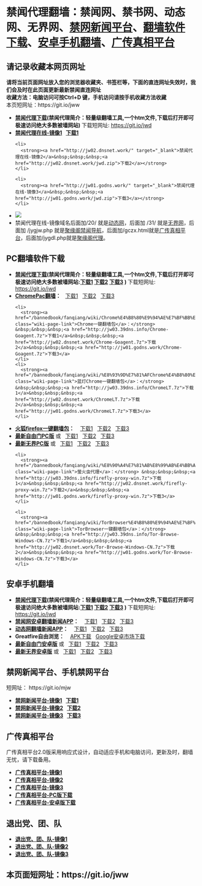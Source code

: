 <h1>禁闻代理翻墙：禁闻网、禁书网、动态网、无界网、<a href="#mobilejinwang">禁网新闻平台</a>、<a href="#fanqiangsoft">翻墙软件下载</a>、<a href="#androidfq">安卓手机翻墙</a>、<a href="#gczxpt">广传真相平台</a></h1> 
<h2>请记录收藏本网页网址</h2>
<strong>请将当前页面网址放入您的浏览器收藏夹、书签栏等，下面的直连网址失效时，我们会及时在此页面更新最新禁闻直连网址 
<br>收藏方法：电脑访问可按Ctrl+D 键，手机访问请按手机收藏方法收藏</strong>
<br>本页短网址：https://git.io/jww


<div class="boxed-group-inner wiki-auxiliary-content wiki-auxiliary-content-no-bg">

  <ul class="wiki-pages" data-filterable-for="wiki-pages-filter" data-filterable-type="substring">
<li>
      <strong><a href="https://github.com/kgfw/fg/raw/master/jw/jwd.zip">禁闻代理下载</a>(禁闻代理简介：轻量级翻墙工具,一个htm文件,下载后打开即可极速访问绝大多数被墙网站) </strong>下载短网址:  <a href="https://git.io/jwd">https://git.io/jwd</a>
    </li>
 <li>
      <strong><a href="http://jw03.39dns.info/" target="_blank">禁闻代理在线-镜像1</a>&nbsp;&nbsp;&nbsp;<a href="http://jw03.39dns.info/jwd.zip">下载1</a></strong>
    </li>

    <li>
      <strong><a href="http://jw02.dnsnet.work/" target="_blank">禁闻代理在线-镜像2</a>&nbsp;&nbsp;&nbsp;<a href="http://jw02.dnsnet.work/jwd.zip">下载2</a></strong>
    </li>

    <li>
      <strong><a href="http://jw01.godns.work/" target="_blank">禁闻代理在线-镜像3</a>&nbsp;&nbsp;&nbsp;<a href="http://jw01.godns.work/jwd.zip">下载3</a></strong>
    </li>

 <li>
 <img src="https://raw.githubusercontent.com/kgfw/fg/master/jw/qr.jpg" />
    </li>
 <li>
     禁闻代理在线-镜像域名后面加/20/ 就是<a href="http://jw01.godns.work/20/" target="_blank">动态网</a>，后面加 /31/ 就是<a href="http://jw01.godns.work/31/" target="_blank">无界网</a>，后面加 /jygjw.php 就是<a href="http://jw01.godns.work/jygjw.php" target="_blank">聚缘阁禁闻导航</a>，后面加/gczx.html就是<a href="http://jw01.godns.work/gczx.html" target="_blank">广传真相平台</a>，后面加/jygdl.php就是<a href="http://jw01.godns.work/jygdl.php" target="_blank">聚缘阁代理</a>。
    </li>
 

  </ul>

</div>

<a name="fanqiangsoft"></a><h2>PC翻墙软件下载</h2>
<div class="boxed-group-inner wiki-auxiliary-content wiki-auxiliary-content-no-bg">
  <ul class="wiki-pages" data-filterable-for="wiki-pages-filter" data-filterable-type="substring">

<li>
      <strong><a href="https://github.com/kgfw/fg/raw/master/jw/jwd.zip">禁闻代理下载</a>(禁闻代理简介：轻量级翻墙工具,一个htm文件,下载后打开即可极速访问绝大多数被墙网站:<a href="http://jw03.39dns.info/jwd.zip">下载1</a> <a href="http://jw02.dnsnet.work/jwd.zip">下载2</a> <a href="http://jw01.godns.work/jwd.zip">下载3</a>   ) </strong>下载短网址:  <a href="https://git.io/jwd">https://git.io/jwd</a>
    </li>

 <li>
      <strong><a href="/bannedbook/fanqiang/wiki/ChromePac%E7%BF%BB%E5%A2%99" class="wiki-page-link">ChromePac翻墙</a>：</strong>&nbsp;&nbsp;&nbsp;<a href="http://jw03.39dns.info/ChromePac.7z">下载1</a>&nbsp;&nbsp;&nbsp;<a href="http://jw02.dnsnet.work/ChromePac.7z">下载2</a>&nbsp;&nbsp;&nbsp;<a href="http://jw01.godns.work/ChromePac.7z">下载3</a>
    </li> 


 
    <li>
      <strong><a href="/bannedbook/fanqiang/wiki/Chrome%E4%B8%80%E9%94%AE%E7%BF%BB%E5%A2%99%E5%8C%85" class="wiki-page-link">Chrome一键翻墙包</a>：</strong> &nbsp;&nbsp;&nbsp;<a href="http://jw03.39dns.info/Chrome-Goagent.7z">下载1</a>&nbsp;&nbsp;&nbsp;<a href="http://jw02.dnsnet.work/Chrome-Goagent.7z">下载2</a>&nbsp;&nbsp;&nbsp;<a href="http://jw01.godns.work/Chrome-Goagent.7z">下载3</a>
    </li>
    <li>
      <strong><a href="/bannedbook/fanqiang/wiki/%E8%93%9D%E7%81%AFChrome%E4%B8%80%E9%94%AE%E7%BF%BB%E5%A2%99%E5%8C%85" class="wiki-page-link">蓝灯Chrome一键翻墙包</a>：</strong> &nbsp;&nbsp;&nbsp;<a href="http://jw03.39dns.info/ChromeLT.7z">下载1</a>&nbsp;&nbsp;&nbsp;<a href="http://jw02.dnsnet.work/ChromeLT.7z">下载2</a>&nbsp;&nbsp;&nbsp;<a href="http://jw01.godns.work/ChromeLT.7z">下载3</a>
    </li>
<li>
      <strong><a href="/bannedbook/fanqiang/wiki/%E7%81%AB%E7%8B%90firefox%E4%B8%80%E9%94%AE%E7%BF%BB%E5%A2%99%E5%8C%85" class="wiki-page-link">火狐firefox一键翻墙包</a>：</strong> &nbsp;&nbsp;&nbsp;<a href="http://jw03.39dns.info/Firefox-Goagent.7z">下载1</a>&nbsp;&nbsp;&nbsp;<a href="http://jw02.dnsnet.work/Firefox-Goagent.7z">下载2</a>&nbsp;&nbsp;&nbsp;<a href="http://jw01.godns.work/Firefox-Goagent.7z">下载3</a>
    </li>    
 <li>
      <strong><a href="https://git.io/fgp" target="_blank">最新自由门PC版</a></strong> 或&nbsp;&nbsp;&nbsp;<a href="http://jw03.39dns.info/fg.zip">下载1</a>&nbsp;&nbsp;&nbsp;<a href="http://jw02.dnsnet.work/fg.zip">下载2</a>&nbsp;&nbsp;&nbsp;<a href="http://jw01.godns.work/fg.zip">下载3</a>
    </li> 


 <li>
      <strong><a href="https://git.io/HNvvvQ" target="_blank">最新无界PC版</a></strong> 或&nbsp;&nbsp;&nbsp;<a href="http://jw03.39dns.info/u.zip">下载1</a>&nbsp;&nbsp;&nbsp;<a href="http://jw02.dnsnet.work/u.zip">下载2</a>&nbsp;&nbsp;&nbsp;<a href="http://jw01.godns.work/u.zip">下载3</a>
    </li> 

    <li>
      <strong><a href="/bannedbook/fanqiang/wiki/%E8%90%A4%E7%81%AB%E8%99%AB%E4%BB%A3%E7%90%86" class="wiki-page-link">萤火虫代理</a>：</strong> &nbsp;&nbsp;&nbsp;<a href="http://jw03.39dns.info/firefly-proxy-win.7z">下载1</a>&nbsp;&nbsp;&nbsp;<a href="http://jw02.dnsnet.work/firefly-proxy-win.7z">下载2</a>&nbsp;&nbsp;&nbsp;<a href="http://jw01.godns.work/firefly-proxy-win.7z">下载3</a>
    </li>

    <li>
      <strong><a href="/bannedbook/fanqiang/wiki/TorBrowser%E4%B8%80%E9%94%AE%E7%BF%BB%E5%A2%99%E5%8C%85" class="wiki-page-link">TorBrowser一键翻墙包</a>：</strong> &nbsp;&nbsp;&nbsp;<a href="http://jw03.39dns.info/Tor-Browse-Windows-CN.7z">下载1</a>&nbsp;&nbsp;&nbsp;<a href="http://jw02.dnsnet.work/Tor-Browse-Windows-CN.7z">下载2</a>&nbsp;&nbsp;&nbsp;<a href="http://jw01.godns.work/Tor-Browse-Windows-CN.7z">下载3</a>
    </li>

  </ul>
</div>

<a name="androidfq"></a><h2>安卓手机翻墙</h2>
<div class="boxed-group-inner wiki-auxiliary-content wiki-auxiliary-content-no-bg">
  <ul class="wiki-pages" data-filterable-for="wiki-pages-filter" data-filterable-type="substring">

<li>
      <strong><a href="https://github.com/kgfw/fg/raw/master/jw/jwd.zip">禁闻代理下载</a>(禁闻代理简介：轻量级翻墙工具,一个htm文件,下载后打开即可极速访问绝大多数被墙网站:<a href="http://jw03.39dns.info/jwd.zip">下载1</a> <a href="http://jw02.dnsnet.work/jwd.zip">下载2</a> <a href="http://jw01.godns.work/jwd.zip">下载3</a>   ) </strong>下载短网址:  <a href="https://git.io/jwd">https://git.io/jwd</a>

</li>


 <li>
      <strong><a href="https://github.com/bannedbook/fanqiang/wiki/%E7%A6%81%E9%97%BB%E7%BD%91%E5%AE%89%E5%8D%93%E7%BF%BB%E5%A2%99%E6%96%B0%E9%97%BBAPP" class="wiki-page-link">禁闻网安卓翻墙新闻APP</a>：</strong> &nbsp;&nbsp;&nbsp;<a href="http://jw03.39dns.info/jinwen.apk">下载1</a>&nbsp;&nbsp;&nbsp;<a href="http://jw02.dnsnet.work/jinwen.apk">下载2</a>&nbsp;&nbsp;&nbsp;<a href="http://jw01.godns.work/jinwen.apk">下载3</a>
    </li>   
    

 <li>
      <strong><a href="https://github.com/bannedbook/fanqiang/wiki/%E5%8A%A8%E6%80%81%E7%BD%91%E6%96%B0%E9%97%BB-%E5%8A%A8%E6%80%81%E7%BD%91%E7%BF%BB%E5%A2%99-%E5%AE%89%E5%8D%93%E5%BA%94%E7%94%A8" class="wiki-page-link">动态网翻墙新闻APP</a>：</strong> &nbsp;&nbsp;&nbsp;<a href="http://jw03.39dns.info/dweb.apk">下载1</a>&nbsp;&nbsp;&nbsp;<a href="http://jw02.dnsnet.work/dweb.apk">下载2</a>&nbsp;&nbsp;&nbsp;<a href="http://jw01.godns.work/dweb.apk">下载3</a>
    </li>     

 <li>
      <strong>Greatfire自由浏览：</strong> &nbsp;&nbsp;&nbsp;<a href="https://github.com/greatfire/z/raw/master/FreeBrowser.apk">APK下载</a>&nbsp;&nbsp;&nbsp;<a href="https://play.google.com/store/apps/details?id=org.greatfire.freebrowser&hl=zh-CN">Google安卓市场下载</a>
    </li> 

 <li>
      <strong><a href="https://git.io/fgma" target="_blank">最新自由门安卓版</a></strong> 或&nbsp;&nbsp;&nbsp;<a href="http://jw03.39dns.info/fg.apk">下载1</a>&nbsp;&nbsp;&nbsp;<a href="http://jw02.dnsnet.work/fg.apk">下载2</a>&nbsp;&nbsp;&nbsp;<a href="http://jw01.godns.work/fg.apk">下载3</a>
    </li> 
 <li>
      <strong><a href="https://git.io/2S1IBQ" target="_blank">最新无界安卓版</a></strong> 或&nbsp;&nbsp;&nbsp;<a href="http://jw03.39dns.info/u.apk">下载1</a>&nbsp;&nbsp;&nbsp;<a href="http://jw02.dnsnet.work/u.apk">下载2</a>&nbsp;&nbsp;&nbsp;<a href="http://jw01.godns.work/u.apk">下载3</a>
    </li> 
  </ul>
</div>

<h2>禁网新闻平台、手机禁网平台</h2><a name="mobilejinwang"></a> 短网址： https://git.io/mjw
<div class="boxed-group-inner wiki-auxiliary-content wiki-auxiliary-content-no-bg">
  <ul class="wiki-pages" data-filterable-for="wiki-pages-filter" data-filterable-type="substring">
    <li>
      <strong><a href="http://jw03.39dns.info/1/" target="_blank">禁网新闻平台-镜像1</a>&nbsp;&nbsp;&nbsp;<a href="http://jw03.39dns.info/jwd.zip">下载1</a></strong>
    </li>
    <li>
      <strong><a href="http://jw02.dnsnet.work/1/" target="_blank">禁网新闻平台-镜像2</a>&nbsp;&nbsp;&nbsp;<a href="http://jw02.dnsnet.work/jwd.zip">下载2</a></strong>
    </li>
    <li>
      <strong><a href="http://jw01.godns.work/1/" target="_blank">禁网新闻平台-镜像3</a>&nbsp;&nbsp;&nbsp;<a href="http://jw01.godns.work/jwd.zip">下载3</a></strong>
    </li>
  </ul>
</div>

<h2>广传真相平台</h2><a name="gczxpt"></a>
<div class="boxed-group-inner wiki-auxiliary-content wiki-auxiliary-content-no-bg">
广传真相平台2.0版采用响应式设计，自动适应手机和电脑访问，更新及时，翻墙无忧，请下载备用。
  <ul class="wiki-pages" data-filterable-for="wiki-pages-filter" data-filterable-type="substring">
    <li>
      <strong><a href="http://jw03.39dns.info/gczx.html" class="wiki-page-link" target="_blank">广传真相平台-镜像1</a></strong>
    </li>
    <li>
      <strong><a href="http://jw02.dnsnet.work/gczx.html" class="wiki-page-link" target="_blank">广传真相平台-镜像2</a></strong>
    </li>
    <li>
      <strong><a href="http://jw01.godns.work/gczx.html" class="wiki-page-link" target="_blank">广传真相平台-镜像3</a></strong>
    </li>
  <li>
      <strong><a href="http://jw02.dnsnet.work/wstp.zip" class="wiki-page-link" target="_blank">广传真相平台-PC版下载</a></strong>
    </li>
  <li>
      <strong><a href="http://jw02.dnsnet.work/wstp.apk" class="wiki-page-link" target="_blank">广传真相平台-安卓版下载</a></strong>
    </li>
  </ul>
</div>

<h2>退出党、团、队</h2><a name="3tui"></a>
<div class="boxed-group-inner wiki-auxiliary-content wiki-auxiliary-content-no-bg">
  <ul class="wiki-pages" data-filterable-for="wiki-pages-filter" data-filterable-type="substring">
    <li>
      <strong><a href="http://jw03.39dns.info/98/" class="wiki-page-link" target="_blank">退出党、团、队-镜像1</a></strong>
    </li>
    <li>
      <strong><a href="http://jw02.dnsnet.work/98/" class="wiki-page-link" target="_blank">退出党、团、队-镜像2</a></strong>
    </li>
    <li>
      <strong><a href="http://jw01.godns.work/98/" class="wiki-page-link" target="_blank">退出党、团、队-镜像3</a></strong>
    </li>
  </ul>
</div>

<h2>
本页面短网址：https://git.io/jww
</h2>